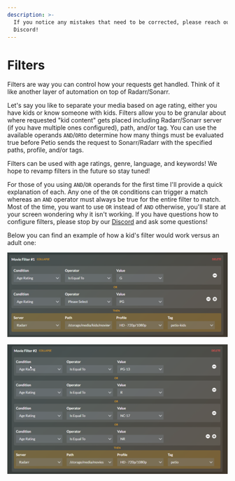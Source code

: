 ```yaml
---
description: >-
  If you notice any mistakes that need to be corrected, please reach out on
  Discord!
---
```


# Filters

Filters are way you can control how your requests get handled. Think of it like another layer of automation on top of Radarr/Sonarr. 

Let's say you like to separate your media based on age rating, either you have kids or know someone with kids. Filters allow you to be granular about where requested "kid content" gets placed including Radarr/Sonarr server \(if you have multiple ones configured\), path, and/or tag. You can use the available operands `AND`/`OR`to determine how many things must be evaluated true before Petio sends the request to Sonarr/Radarr with the specified paths, profile, and/or tags.

Filters can be used with age ratings, genre, language, and keywords! We hope to revamp filters in the future so stay tuned! 

For those of you using `AND`/`OR` operands for the first time I'll provide a quick explanation of each. Any one of the `OR` conditions can trigger a match whereas an `AND` operator must always be true for the entire filter to match. Most of the time, you want to use `OR` instead of `AND` otherwise, you'll stare at your screen wondering why it isn't working. If you have questions how to configure filters, please stop by our [Discord](https://discord.gg/bseGmrUd3N) and ask some questions!

Below you can find an example of how a kid's filter would work versus an adult one:

![](../.gitbook/assets/filter_kids.png)

![](../.gitbook/assets/filter_adults.png)

